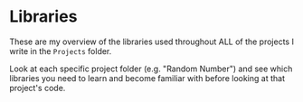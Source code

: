 # Libraries

These are my overview of the libraries used throughout ALL of the projects I write in the `Projects` folder.

Look at each specific project folder (e.g. "Random Number") and see which libraries you need to learn and become familiar with before looking at that project's code.
